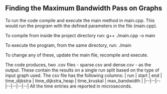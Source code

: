## Finding the Maximum Bandwidth Pass on Graphs

To run the code compile and execute the main method in main.cpp. This would run the program with the defined parameters in the file (main.cpp).

To compile from inside the project directory run:
    g++ ./main.cpp -o main
    
To execute the program, from the same directory, run:
    ./main

To change any of these, update the main file, recompile and execute.

The code produces, two .csv files - sparse.csv and dense.csv - as the output. These contain the results on a single run split based on the type of input graph used. The csv file has the following columns:
| run | start | end | time_dijkstra | time_dijkstra_heap | time_kruskal | max_bandwidth |
|--|--|--|--|--|--|--|
All the time entries are reported in microseconds.